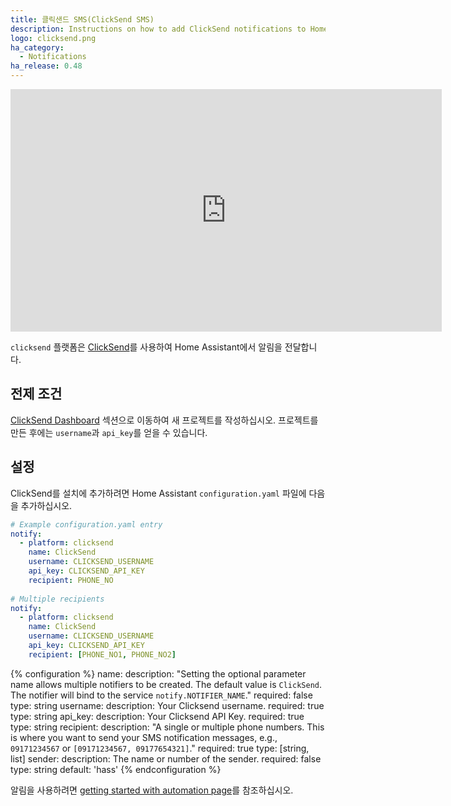 ```yaml
---
title: 클릭샌드 SMS(ClickSend SMS)
description: Instructions on how to add ClickSend notifications to Home Assistant.
logo: clicksend.png
ha_category:
  - Notifications
ha_release: 0.48
---
```


<iframe width="690" height="388" src="https://www.youtube.com/embed/puuK07yPbsw" frameborder="0" allow="accelerometer; autoplay; encrypted-media; gyroscope; picture-in-picture" allowfullscreen></iframe>

`clicksend` 플랫폼은 [ClickSend](https://clicksend.com)를 사용하여 Home Assistant에서 알림을 전달합니다.

## 전제 조건

[ClickSend Dashboard](https://dashboard.clicksend.com) 섹션으로 이동하여 새 프로젝트를 작성하십시오. 프로젝트를 만든 후에는 `username`과 `api_key`를 얻을 수 있습니다.

## 설정

ClickSend를 설치에 추가하려면 Home Assistant `configuration.yaml` 파일에 다음을 추가하십시오.

```yaml
# Example configuration.yaml entry
notify:
  - platform: clicksend
    name: ClickSend
    username: CLICKSEND_USERNAME
    api_key: CLICKSEND_API_KEY
    recipient: PHONE_NO
    
# Multiple recipients
notify:
  - platform: clicksend
    name: ClickSend
    username: CLICKSEND_USERNAME
    api_key: CLICKSEND_API_KEY
    recipient: [PHONE_NO1, PHONE_NO2]
```

{% configuration %}
name:
  description: "Setting the optional parameter name allows multiple notifiers to be created. The default value is `ClickSend`. The notifier will bind to the service `notify.NOTIFIER_NAME`."
  required: false
  type: string
username:
  description: Your Clicksend username.
  required: true
  type: string
api_key:
  description: Your Clicksend API Key.
  required: true
  type: string
recipient:
  description: "A single or multiple phone numbers. This is where you want to send your SMS notification messages, e.g., `09171234567` or `[09171234567, 09177654321]`."
  required: true
  type: [string, list]
sender:
  description: The name or number of the sender.
  required: false
  type: string
  default: 'hass'
{% endconfiguration %}

알림을 사용하려면 [getting started with automation page](/getting-started/automation/)를 참조하십시오.